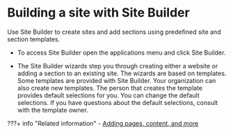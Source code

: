 # Building a site with Site Builder



Use Site Builder to create sites and add sections using predefined site and section templates.

-   To access Site Builder open the applications menu and click Site Builder.

-   The Site Builder wizards step you through creating either a website or adding a section to an existing site. The wizards are based on templates. Some templates are provided with Site Builder. Your organization can also create new templates. The person that creates the template provides default selections for you. You can change the default selections. If you have questions about the default selections, consult with the template owner.

<!---

-   **[Adding sites and sections](sitebuilder_using_creating_sites_authors.md)**  
Rapidly deploy websites or add new sections to existing sites from predefined site or section templates.
-   **[Next steps after using Site Builder](sitebuilder_next.md)**  
After adding a site or section, use the toolbar to add content to your site or section. --->

???+ info "Related information"
    - [Adding pages, content, and more](../../create_sites/adding_pages_content_more/index.md)

